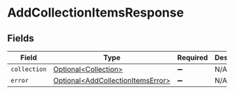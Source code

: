 # AddCollectionItemsResponse


## Fields

| Field                                                                                    | Type                                                                                     | Required                                                                                 | Description                                                                              |
| ---------------------------------------------------------------------------------------- | ---------------------------------------------------------------------------------------- | ---------------------------------------------------------------------------------------- | ---------------------------------------------------------------------------------------- |
| `collection`                                                                             | [Optional\<Collection>](../../models/components/Collection.md)                           | :heavy_minus_sign:                                                                       | N/A                                                                                      |
| `error`                                                                                  | [Optional\<AddCollectionItemsError>](../../models/components/AddCollectionItemsError.md) | :heavy_minus_sign:                                                                       | N/A                                                                                      |